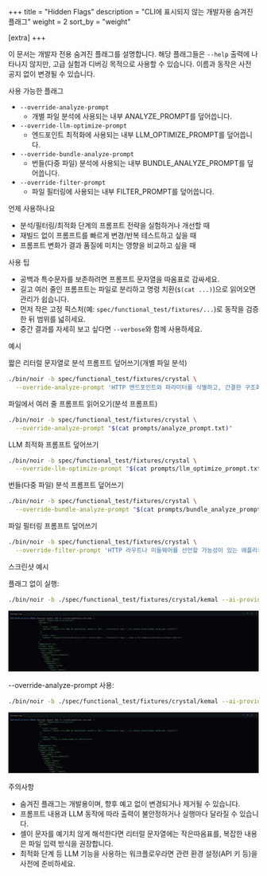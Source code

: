 +++
title = "Hidden Flags"
description = "CLI에 표시되지 않는 개발자용 숨겨진 플래그"
weight = 2
sort_by = "weight"

[extra]
+++

이 문서는 개발자 전용 숨겨진 플래그를 설명합니다. 해당 플래그들은 `--help` 출력에 나타나지 않지만, 고급 실험과 디버깅 목적으로 사용할 수 있습니다. 이름과 동작은 사전 공지 없이 변경될 수 있습니다.

사용 가능한 플래그

- `--override-analyze-prompt`
  - 개별 파일 분석에 사용되는 내부 ANALYZE_PROMPT를 덮어씁니다.
- `--override-llm-optimize-prompt`
  - 엔드포인트 최적화에 사용되는 내부 LLM_OPTIMIZE_PROMPT를 덮어씁니다.
- `--override-bundle-analyze-prompt`
  - 번들(다중 파일) 분석에 사용되는 내부 BUNDLE_ANALYZE_PROMPT를 덮어씁니다.
- `--override-filter-prompt`
  - 파일 필터링에 사용되는 내부 FILTER_PROMPT를 덮어씁니다.

언제 사용하나요

- 분석/필터링/최적화 단계의 프롬프트 전략을 실험하거나 개선할 때
- 재빌드 없이 프롬프트를 빠르게 변경/반복 테스트하고 싶을 때
- 프롬프트 변화가 결과 품질에 미치는 영향을 비교하고 싶을 때

사용 팁

- 공백과 특수문자를 보존하려면 프롬프트 문자열을 따옴표로 감싸세요.
- 길고 여러 줄인 프롬프트는 파일로 분리하고 명령 치환(`$(cat ...)`)으로 읽어오면 관리가 쉽습니다.
- 먼저 작은 고정 픽스처(예: `spec/functional_test/fixtures/...`)로 동작을 검증한 뒤 범위를 넓히세요.
- 중간 결과를 자세히 보고 싶다면 `--verbose`와 함께 사용하세요.

예시

짧은 리터럴 문자열로 분석 프롬프트 덮어쓰기(개별 파일 분석)

```bash
./bin/noir -b spec/functional_test/fixtures/crystal \
  --override-analyze-prompt 'HTTP 엔드포인트와 파라미터를 식별하고, 간결한 구조화된 결과를 반환하라.'
```

파일에서 여러 줄 프롬프트 읽어오기(분석 프롬프트)

```bash
./bin/noir -b spec/functional_test/fixtures/crystal \
  --override-analyze-prompt "$(cat prompts/analyze_prompt.txt)"
```

LLM 최적화 프롬프트 덮어쓰기

```bash
./bin/noir -b spec/functional_test/fixtures/crystal \
  --override-llm-optimize-prompt "$(cat prompts/llm_optimize_prompt.txt)"
```

번들(다중 파일) 분석 프롬프트 덮어쓰기

```bash
./bin/noir -b spec/functional_test/fixtures/crystal \
  --override-bundle-analyze-prompt "$(cat prompts/bundle_analyze_prompt.txt)"
```

파일 필터링 프롬프트 덮어쓰기

```bash
./bin/noir -b spec/functional_test/fixtures/crystal \
  --override-filter-prompt 'HTTP 라우트나 미들웨어를 선언할 가능성이 있는 애플리케이션 소스만 선택하라.'
```

스크린샷 예시

플래그 없이 실행:

```bash
./bin/noir -b ./spec/functional_test/fixtures/crystal/kemal --ai-provider=lmstudio --ai-model=kanana-nano-2.1b-instruct --exclude-techs kemal --cache-disable
```

![No hidden flag result](images/noflag.jpg)

--override-analyze-prompt 사용:

```bash
./bin/noir -b ./spec/functional_test/fixtures/crystal/kemal --ai-provider=lmstudio --ai-model=kanana-nano-2.1b-instruct --exclude-techs kemal --cache-disable --override-analyze-prompt "This is custom prompt for testttttt"
```

![With hidden flag result](images/withflag.jpg)

주의사항

- 숨겨진 플래그는 개발용이며, 향후 예고 없이 변경되거나 제거될 수 있습니다.
- 프롬프트 내용과 LLM 동작에 따라 출력이 불안정하거나 실행마다 달라질 수 있습니다.
- 셸이 문자를 예기치 않게 해석한다면 리터럴 문자열에는 작은따옴표를, 복잡한 내용은 파일 입력 방식을 권장합니다.
- 최적화 단계 등 LLM 기능을 사용하는 워크플로우라면 관련 환경 설정(API 키 등)을 사전에 준비하세요.
